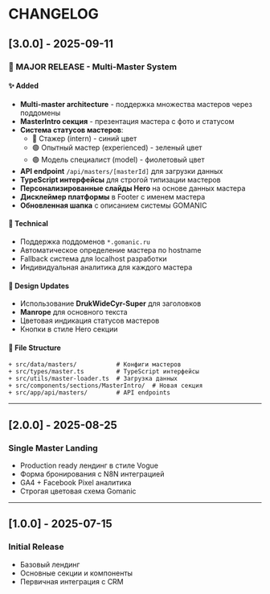# CHANGELOG

## [3.0.0] - 2025-09-11

### 🎉 MAJOR RELEASE - Multi-Master System

#### ✨ Added
- **Multi-master architecture** - поддержка множества мастеров через поддомены
- **MasterIntro секция** - презентация мастера с фото и статусом
- **Система статусов мастеров**:
  - 🔵 Стажер (intern) - синий цвет
  - 🟢 Опытный мастер (experienced) - зеленый цвет  
  - 🟣 Модель специалист (model) - фиолетовый цвет
- **API endpoint** `/api/masters/[masterId]` для загрузки данных
- **TypeScript интерфейсы** для строгой типизации мастеров
- **Персонализированные слайды Hero** на основе данных мастера
- **Дисклеймер платформы** в Footer с именем мастера
- **Обновленная шапка** с описанием системы GOMANIC

#### 🔧 Technical
- Поддержка поддоменов `*.gomanic.ru`
- Автоматическое определение мастера по hostname
- Fallback система для localhost разработки
- Индивидуальная аналитика для каждого мастера

#### 🎨 Design Updates  
- Использование **DrukWideCyr-Super** для заголовков
- **Manrope** для основного текста
- Цветовая индикация статусов мастеров
- Кнопки в стиле Hero секции

#### 📁 File Structure
```
+ src/data/masters/           # Конфиги мастеров
+ src/types/master.ts         # TypeScript интерфейсы  
+ src/utils/master-loader.ts  # Загрузка данных
+ src/components/sections/MasterIntro/  # Новая секция
+ src/app/api/masters/        # API endpoints
```

---

## [2.0.0] - 2025-08-25  

### Single Master Landing
- Production ready лендинг в стиле Vogue
- Форма бронирования с N8N интеграцией
- GA4 + Facebook Pixel аналитика
- Строгая цветовая схема Gomanic

---

## [1.0.0] - 2025-07-15

### Initial Release
- Базовый лендинг
- Основные секции и компоненты
- Первичная интеграция с CRM
